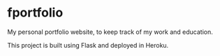 # fportfolio

My personal portfolio website, to keep track of my work and education.

This project is built using Flask and deployed in Heroku.
